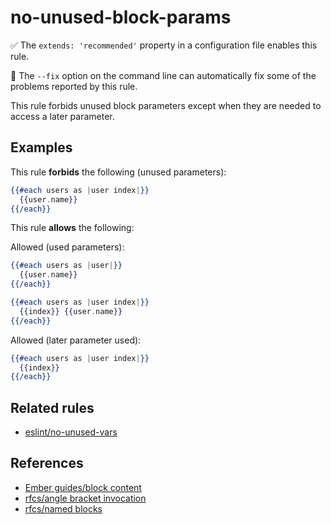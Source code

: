 # no-unused-block-params

✅ The `extends: 'recommended'` property in a configuration file enables this rule.

🔧 The `--fix` option on the command line can automatically fix some of the problems reported by this rule.

This rule forbids unused block parameters except when they are needed to access a later parameter.

## Examples

This rule **forbids** the following (unused parameters):

```hbs
{{#each users as |user index|}}
  {{user.name}}
{{/each}}
```

This rule **allows** the following:

Allowed (used parameters):

```hbs
{{#each users as |user|}}
  {{user.name}}
{{/each}}
```

```hbs
{{#each users as |user index|}}
  {{index}} {{user.name}}
{{/each}}
```

Allowed (later parameter used):

```hbs
{{#each users as |user index|}}
  {{index}}
{{/each}}
```

## Related rules

* [eslint/no-unused-vars](https://eslint.org/docs/rules/no-unused-vars)

## References

* [Ember guides/block content](https://guides.emberjs.com/release/components/block-content/)
* [rfcs/angle bracket invocation](https://emberjs.github.io/rfcs/0311-angle-bracket-invocation.html)
* [rfcs/named blocks](https://emberjs.github.io/rfcs/0226-named-blocks.html)

